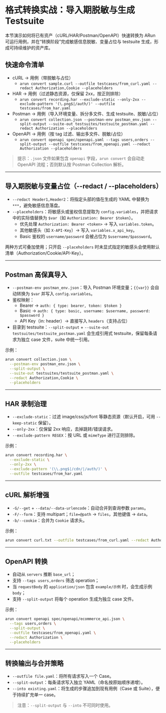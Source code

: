 # 格式转换实战：导入期脱敏与生成 Testsuite

本节演示如何将已有资产（cURL/HAR/Postman/OpenAPI）快速转换为 ARun 可运行用例，并在“转换阶段”完成敏感信息脱敏、变量占位与 testsuite 生成，形成可持续维护的资产库。

## 快速命令清单

- cURL → 用例（带脱敏与占位）
  - `arun convert sample.curl --outfile testcases/from_curl.yaml --redact Authorization,Cookie --placeholders`
- HAR → 用例（过滤静态资源，仅保留 2xx，按正则排除）
  - `arun convert recording.har --exclude-static --only-2xx --exclude-pattern '(\.png$|/auth/)' --outfile testcases/from_har.yaml`
- Postman → 用例（导入环境变量、拆分多文件、生成 testsuite、脱敏/占位）
  - `arun convert collection.json --postman-env postman_env.json --split-output --suite-out testsuites/testsuite_postman.yaml --redact Authorization --placeholders`
- OpenAPI → 用例（按 tag 过滤、输出多文件、脱敏/占位）
  - `arun convert openapi spec/openapi.yaml --tags users,orders --split-output --outfile testcases/from_openapi.yaml --redact Authorization --placeholders`

> 提示：`.json` 文件如果包含 `openapi` 字段，`arun convert` 会自动走 OpenAPI 流程；否则默认按 Postman Collection 解析。

---

## 导入期脱敏与变量占位（--redact / --placeholders）

- `--redact Header1,Header2`：将指定头部的值在生成的 YAML 中替换为 `***`，避免敏感信息落盘。
- `--placeholders`：将敏感头或鉴权信息提取为 `config.variables`，并把请求中的实际值替换为 `$var`（如 `Authorization: Bearer $token`）。
  - 优先处理 `Authorization: Bearer <token>` → 写入 `variables.token`。
  - 其他敏感头（如 `X-API-Key`）→ 写入 `variables.x_api_key`。
  - Basic 鉴权的 `username/password` 会被占位为 `$username/$password`。

两种方式可叠加使用；只开启 `--placeholders` 时未显式指定的敏感头会使用默认清单（Authorization/Cookie/API-Key）。

---

## Postman 高保真导入

- `--postman-env postman_env.json`：导入 Postman 环境变量；`{{var}}` 会自动转换为 `$var` 并写入 `config.variables`。
- 鉴权映射：
  - Bearer → `auth: { type: bearer, token: $token }`
  - Basic → `auth: { type: basic, username: $username, password: $password }`
  - API Key（in: header）→ 直接写入 `headers`（支持占位）
- 目录到 testsuite：`--split-output` + `--suite-out testsuites/testsuite_postman.yaml` 会生成引用式 testsuite，保留每条请求为独立 case 文件，suite 中统一引用。

示例：

```bash
arun convert collection.json \
  --postman-env postman_env.json \
  --split-output \
  --suite-out testsuites/testsuite_postman.yaml \
  --redact Authorization,Cookie \
  --placeholders
```

---

## HAR 录制治理

- `--exclude-static`：过滤 image/css/js/font 等静态资源（默认开启，可用 `--keep-static` 保留）。
- `--only-2xx`：仅保留 2xx 响应，去掉跳转/错误请求。
- `--exclude-pattern REGEX`：按 URL 或 `mimeType` 进行正则排除。

示例：

```bash
arun convert recording.har \
  --exclude-static \
  --only-2xx \
  --exclude-pattern '(\\.png$|/cdn/|/auth/)' \
  --outfile testcases/from_har.yaml
```

---

## cURL 解析增强

- `-G/--get` + `--data/--data-urlencode`：自动合并到查询参数 `params`。
- `-F/--form`：支持 multipart；`file=@path` → `files`，其他键值 → `data`。
- `-b/--cookie`：合并为 `Cookie` 请求头。

示例：

```bash
arun convert curl.txt --outfile testcases/from_curl.yaml --redact Authorization --placeholders
```

---

## OpenAPI 转换

- 自动从 `servers` 推断 `base_url`；
- 支持 `--tags users,orders` 筛选 operation；
- 当 `requestBody` 的 `application/json` 包含 `example/示例` 时，会生成示例 `body`；
- 支持 `--split-output` 将每个 operation 生成为独立 case 文件。

示例：

```bash
arun convert openapi spec/openapi/ecommerce_api.json \
  --tags users,orders \
  --split-output \
  --outfile testcases/from_openapi.yaml \
  --redact Authorization \
  --placeholders
```

---

## 转换输出与合并策略

- `--outfile file.yaml`：将所有请求写入一个 Case。
- `--split-output`：每条请求写入独立 YAML（命名按原始顺序递增）。
- `--into existing.yaml`：将生成的步骤追加到现有用例（Case 或 Suite），便于持续扩充单一 case。

> 注意：`--split-output` 与 `--into` 不可同时使用。

